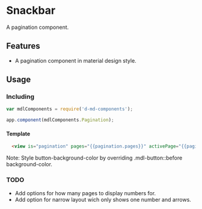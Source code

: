 # Snackbar
A pagination component.


Features
--------
- A pagination component in material design style. 

Usage
-----
### Including
```javascript
var mdlComponents = require('d-md-components');

app.component(mdlComponents.Pagination);
```

#### Template
```html
  <view is="pagination" pages="{{pagination.pages}}" activePage="{{pagination.activePage}}" />
```

Note: Style button-background-color by overriding .mdl-button::before background-color.

### TODO
- Add options for how many pages to display numbers for.
- Add option for narrow layout wich only shows one number and arrows.
